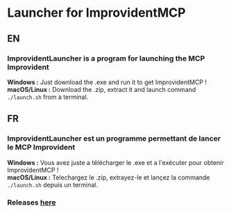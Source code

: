 # Launcher for ImprovidentMCP

## EN

### ImprovidentLauncher is a program for launching the MCP Improvident

**Windows :** Just download the .exe and run it to get ImprovidentMCP !\
**macOS/Linux :** Download the .zip, extract it and launch command `./launch.sh` from a terminal.

## FR

### ImprovidentLauncher est un programme permettant de lancer le MCP Improvident

**Windows :** Vous avez juste a télécharger le .exe et a l'exécuter pour obtenir ImprovidentMCP !\
**macOS/Linux :** Telechargez le .zip, extrayez-le et lançez la commande `./launch.sh` depuis un terminal.

### Releases [here](https://github.com/gab4000/ImprovidentLauncher/releases)
